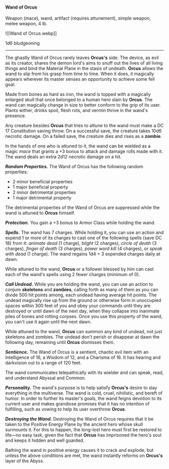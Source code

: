 #### Wand of Orcus

Weapon (mace), wand, artifact (requires attunement), simple weapon, melee weapon, 4 lb.

![[Wand of Orcus.webp]]

1d6 bludgeoning

---

The ghastly Wand of Orcus rarely leaves **Orcus's** side. The device, as evil as its creator, shares the demon lord's aims to snuff out the lives of all living things and bind the Material Plane in the stasis of undeath. **Orcus** allows the wand to slip from his grasp from time to time. When it does, it magically appears wherever its master senses an opportunity to achieve some fell goal.

Made from bones as hard as iron, the wand is topped with a magically enlarged skull that once belonged to a human hero slain by **Orcus**. The wand can magically change in size to better conform to the grip of its user. Plants wither, drinks spoil, flesh rots, and vermin thrive in the wand's presence.

Any creature besides **Orcus** that tries to attune to the wand must make a DC 17 Constitution saving throw. On a successful save, the creature takes 10d6 necrotic damage. On a failed save, the creature dies and rises as a **zombie**.

In the hands of one who is attuned to it, the wand can be wielded as a magic *mace* that grants a +3 bonus to attack and damage rolls made with it. The wand deals an extra 2d12 necrotic damage on a hit.

***Random Properties.*** The Wand of Orcus has the following random properties:

- 2 minor beneficial properties
- 1 major beneficial property
- 2 minor detrimental properties
- 1 major detrimental property

The detrimental properties of the Wand of Orcus are suppressed while the wand is attuned to **Orcus** himself.

***Protection.*** You gain a +3 bonus to Armor Class while holding the wand.

***Spells.*** The wand has 7 charges. While holding it, you can use an action and expend 1 or more of its charges to cast one of the following spells (save DC 18) from it: *animate dead* (1 charge), *blight* (2 charges), *circle of death* (3 charges), *finger of death* (3 charges), *power word kill* (4 charges), or *speak with dead* (1 charge). The wand regains 1d4 + 3 expended charges daily at dawn.

While attuned to the wand, **Orcus** or a follower blessed by him can cast each of the wand's spells using 2 fewer charges (minimum of 0).

***Call Undead.*** While you are holding the wand, you can use an action to conjure **skeletons** and **zombies**, calling forth as many of them as you can divide 500 hit points among, each undead having average hit points. The undead magically rise up from the ground or otherwise form in unoccupied spaces within 300 feet of you and obey your commands until they are destroyed or until dawn of the next day, when they collapse into inanimate piles of bones and rotting corpses. Once you use this property of the wand, you can't use it again until the next dawn.

While attuned to the wand, **Orcus** can summon any kind of undead, not just skeletons and zombies. The undead don't perish or disappear at dawn the following day, remaining until **Orcus** dismisses them.

***Sentience.*** The Wand of Orcus is a sentient, chaotic evil item with an Intelligence of 16, a Wisdom of 12, and a Charisma of 16. It has hearing and darkvision out to a range of 120 feet.

The wand communicates telepathically with its wielder and can speak, read, and understand Abyssal and Common.

***Personality.*** The wand's purpose is to help satisfy **Orcus's** desire to slay everything in the multiverse. The wand is cold, cruel, nihilistic, and bereft of humor. In order to further its master's goals, the wand feigns devotion to its current user and makes grandiose promises that it has no intention of fulfilling, such as vowing to help its user overthrow **Orcus**.

***Destroying the Wand.*** Destroying the Wand of Orcus requires that it be taken to the Positive Energy Plane by the ancient hero whose skull surmounts it. For this to happen, the long-lost hero must first be restored to life—no easy task, given the fact that **Orcus** has imprisoned the hero's soul and keeps it hidden and well guarded.

Bathing the wand in positive energy causes it to crack and explode, but unless the above conditions are met, the wand instantly reforms on **Orcus's** layer of the Abyss.



